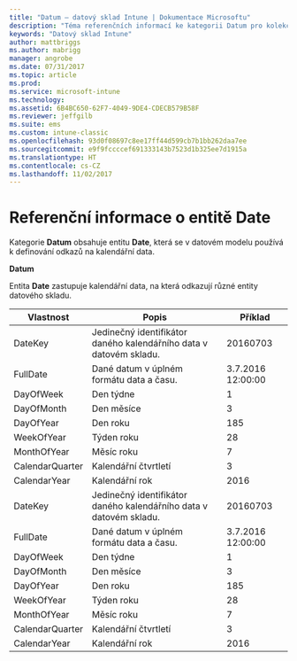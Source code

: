 ```yaml
---
title: "Datum – datový sklad Intune | Dokumentace Microsoftu"
description: "Téma referenčních informací ke kategorii Datum pro kolekce entit v rozhraní API datového skladu Intune"
keywords: "Datový sklad Intune"
author: mattbriggs
ms.author: mabrigg
manager: angrobe
ms.date: 07/31/2017
ms.topic: article
ms.prod: 
ms.service: microsoft-intune
ms.technology: 
ms.assetid: 6B4BC650-62F7-4049-9DE4-CDECB579B58F
ms.reviewer: jeffgilb
ms.suite: ems
ms.custom: intune-classic
ms.openlocfilehash: 93d0f08697c8ee17ff44d599cb7b1bb262daa7ee
ms.sourcegitcommit: e9f9fccccef691333143b7523d1b325ee7d1915a
ms.translationtype: HT
ms.contentlocale: cs-CZ
ms.lasthandoff: 11/02/2017
---
```

# <a name="reference-for-date-entity"></a>Referenční informace o entitě Date

Kategorie **Datum** obsahuje entitu **Date**, která se v datovém modelu používá k definování odkazů na kalendářní data.

**Datum**

Entita **Date** zastupuje kalendářní data, na která odkazují různé entity datového skladu.

| Vlastnost  | Popis | Příklad |
|---------|------------|--------|
| DateKey | Jedinečný identifikátor daného kalendářního data v datovém skladu. | 20160703 |
| FullDate | Dané datum v úplném formátu data a času. | 3.7.2016 12:00:00 |
| DayOfWeek | Den týdne | 1 |
| DayOfMonth | Den měsíce | 3 |
| DayOfYear | Den roku | 185 |
| WeekOfYear | Týden roku | 28 |
| MonthOfYear | Měsíc roku | 7 |
| CalendarQuarter | Kalendářní čtvrtletí | 3 |
| CalendarYear | Kalendářní rok | 2016 |
| DateKey | Jedinečný identifikátor daného kalendářního data v datovém skladu. | 20160703 |
| FullDate | Dané datum v úplném formátu data a času. | 3.7.2016 12:00:00 |
| DayOfWeek | Den týdne | 1 |
| DayOfMonth | Den měsíce | 3 |
| DayOfYear | Den roku | 185 |
| WeekOfYear | Týden roku | 28 |
| MonthOfYear | Měsíc roku | 7 |
| CalendarQuarter | Kalendářní čtvrtletí | 3 |
| CalendarYear | Kalendářní rok | 2016 |
